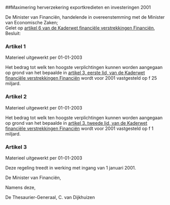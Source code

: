 <meta http-equiv='Content-Type' content='text/html; charset=utf-8' />

##Maximering herverzekering exportkredieten en investeringen 2001

De Minister van Financiën, handelende in overeenstemming met de Minister van Economische Zaken;  
Gelet op [artikel 6 van de Kaderwet financiële verstrekkingen Financiën](../../../../../../../../wet/kaderwet/financiële/verstrekkingen/financiën/BWBR0007886/README.md),
Besluit:     

### Artikel  1  
Materieel uitgewerkt per 01-01-2003 

Het bedrag tot welk ten hoogste verplichtingen kunnen worden aangegaan op grond van het bepaalde in [artikel 3, eerste lid, van de Kaderwet financiële verstrekkingen Financiën](../../../../../../../../wet/kaderwet/financiële/verstrekkingen/financiën/BWBR0007886/README.md) wordt voor 2001 vastgesteld op f 25 miljard.  

### Artikel  2  
Materieel uitgewerkt per 01-01-2003 

Het bedrag tot welk ten hoogste verplichtingen kunnen worden aangegaan op grond van het bepaalde in [artikel 3, tweede lid, van de Kaderwet financiële verstrekkingen Financiën](../../../../../../../../wet/kaderwet/financiële/verstrekkingen/financiën/BWBR0007886/README.md) wordt voor 2001 vastgesteld op f 1 miljard.  

### Artikel  3  
Materieel uitgewerkt per 01-01-2003 

Deze regeling treedt in werking met ingang van 1 januari 2001. 

De 
Minister van Financiën, 

Namens deze, 

De
Thesaurier-Generaal, 
C. van  Dijkhuizen     
